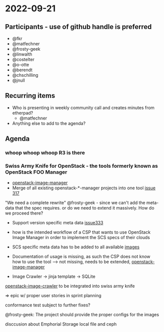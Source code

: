 # 2022-09-21

## Participants - use of github handle is preferred

* @fkr
* @matfechner
* @frosty-geek
* @linwalth
* @costelter
* @o-otte
* @berendt
* @chschilling
* @jnull

## Recurring items

* Who is presenting in weekly community call and creates minutes from etherpad?
  * @matfechner
* Anything else to add to the agenda?

## Agenda

### whoop whoop whoop R3 is there

### Swiss Army Knife for OpenStack - the tools formerly known as OpenStack FOO Manager

* [openstack-image-manager](https://docs.osism.tech/openstack-image-manager/)
* Merge of all existing openstack-*-manager projects into one tool [issue 317](https://github.com/osism/issues/issues/317)

"We need a complete rewrite" @frosty-geek -
 since we can't add the meta-data that the spec requires.
 or do we need to extend it massively. How do we proceed there?

* Support version specific meta data [issue333](https://github.com/osism/openstack-image-manager/issues/333)

* how is the intended workflow of a CSP that wants to use
    OpenStack Image Manager in order to implement the SCS specs of their clouds

* SCS specific meta data has to be added to all available [images](https://github.com/osism/openstack-image-manager/issues/332)

* Documentation of usage is missing, as such the CSP does not know how to use the tool
    --> not missing, needs to be extended, [openstack-image-manager](https://docs.osism.tech/openstack-image-manager/)

* Image Crawler -> jinja template -> SQLite

[openstack-image-crawler](https://github.com/costelter/openstack-image-crawler) to be integrated into swiss army knife

=> epic w/ proper user stories in sprint planning

conformance test subject to further fixes?

@frosty-geek: The project should provide the proper configs for the images

disccusion about Emphorial Storage local file and ceph
